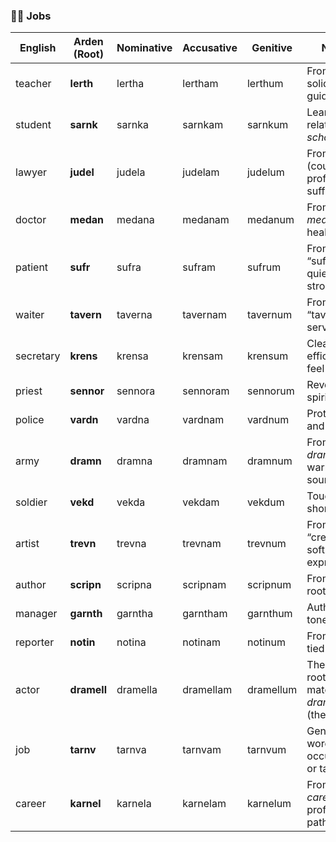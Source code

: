 
### **👩‍⚕️ Jobs**

| English | Arden (Root) | Nominative | Accusative | Genitive | Notes |
| ----- | ----- | ----- | ----- | ----- | ----- |
| teacher | **lerth** | lertha | lertham | lerthum | From *lern*, solid and guiding |
| student | **sarnk** | sarnka | sarnkam | sarnkum | Learner, related to *school* |
| lawyer | **judel** | judela | judelam | judelum | From *judn* (court), \+ profession suffix |
| doctor | **medan** | medana | medanam | medanum | From *medicine*, heal root |
| patient | **sufr** | sufra | sufram | sufrum | From “sufferer,” quietly strong |
| waiter | **tavern** | taverna | tavernam | tavernum | From “tavern,” serving |
| secretary | **krens** | krensa | krensam | krensum | Clean, efficient feel |
| priest | **sennor** | sennora | sennoram | sennorum | Reverent, spiritual |
| police | **vardn** | vardna | vardnam | vardnum | Protective and official |
| army | **dramn** | dramna | dramnam | dramnum | From *drama*, warlike sound |
| soldier | **vekd** | vekda | vekdam | vekdum | Tough, short root |
| artist | **trevn** | trevna | trevnam | trevnum | From “create,” soft and expressive |
| author | **scripn** | scripna | scripnam | scripnum | From *write* root |
| manager | **garnth** | garntha | garntham | garnthum | Authority tone |
| reporter | **notin** | notina | notinam | notinum | From *note*, tied to news |
| actor | **dramell** | dramella | dramellam | dramellum | Theatrical root, matches *dramm* (theater) |
| job | **tarnv** | tarnva | tarnvam | tarnvum | Generic word for occupation or task |
| career | **karnel** | karnela | karnelam | karnelum | From *career*, professional path |